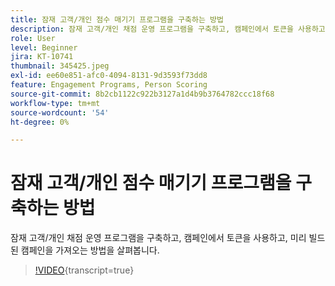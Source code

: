 ```yaml
---
title: 잠재 고객/개인 점수 매기기 프로그램을 구축하는 방법
description: 잠재 고객/개인 채점 운영 프로그램을 구축하고, 캠페인에서 토큰을 사용하고, 미리 빌드된 캠페인을 가져오는 방법을 살펴봅니다.
role: User
level: Beginner
jira: KT-10741
thumbnail: 345425.jpeg
exl-id: ee60e851-afc0-4094-8131-9d3593f73dd8
feature: Engagement Programs, Person Scoring
source-git-commit: 8b2cb1122c922b3127a1d4b9b3764782ccc18f68
workflow-type: tm+mt
source-wordcount: '54'
ht-degree: 0%

---
```


# 잠재 고객/개인 점수 매기기 프로그램을 구축하는 방법

잠재 고객/개인 채점 운영 프로그램을 구축하고, 캠페인에서 토큰을 사용하고, 미리 빌드된 캠페인을 가져오는 방법을 살펴봅니다.

>[!VIDEO](https://video.tv.adobe.com/v/345425/?quality=12&learn=on){transcript=true}
